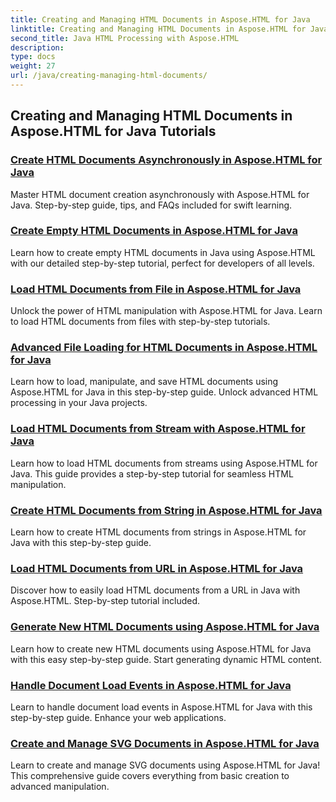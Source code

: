 ```yaml
---
title: Creating and Managing HTML Documents in Aspose.HTML for Java
linktitle: Creating and Managing HTML Documents in Aspose.HTML for Java
second_title: Java HTML Processing with Aspose.HTML
description: 
type: docs
weight: 27
url: /java/creating-managing-html-documents/
---
```


## Creating and Managing HTML Documents in Aspose.HTML for Java Tutorials
### [Create HTML Documents Asynchronously in Aspose.HTML for Java](./create-html-documents-async/)
Master HTML document creation asynchronously with Aspose.HTML for Java. Step-by-step guide, tips, and FAQs included for swift learning.
### [Create Empty HTML Documents in Aspose.HTML for Java](./create-empty-html-documents/)
Learn how to create empty HTML documents in Java using Aspose.HTML with our detailed step-by-step tutorial, perfect for developers of all levels.
### [Load HTML Documents from File in Aspose.HTML for Java](./load-html-documents-from-file/)
Unlock the power of HTML manipulation with Aspose.HTML for Java. Learn to load HTML documents from files with step-by-step tutorials.
### [Advanced File Loading for HTML Documents in Aspose.HTML for Java](./advanced-file-loading-html-documents/)
Learn how to load, manipulate, and save HTML documents using Aspose.HTML for Java in this step-by-step guide. Unlock advanced HTML processing in your Java projects.
### [Load HTML Documents from Stream with Aspose.HTML for Java](./load-html-documents-from-stream/)
Learn how to load HTML documents from streams using Aspose.HTML for Java. This guide provides a step-by-step tutorial for seamless HTML manipulation.
### [Create HTML Documents from String in Aspose.HTML for Java](./create-html-documents-from-string/)
Learn how to create HTML documents from strings in Aspose.HTML for Java with this step-by-step guide.
### [Load HTML Documents from URL in Aspose.HTML for Java](./load-html-documents-from-url/)
Discover how to easily load HTML documents from a URL in Java with Aspose.HTML. Step-by-step tutorial included.
### [Generate New HTML Documents using Aspose.HTML for Java](./generate-new-html-documents/)
Learn how to create new HTML documents using Aspose.HTML for Java with this easy step-by-step guide. Start generating dynamic HTML content.
### [Handle Document Load Events in Aspose.HTML for Java](./handle-document-load-events/)
Learn to handle document load events in Aspose.HTML for Java with this step-by-step guide. Enhance your web applications.
### [Create and Manage SVG Documents in Aspose.HTML for Java](./create-manage-svg-documents/)
Learn to create and manage SVG documents using Aspose.HTML for Java! This comprehensive guide covers everything from basic creation to advanced manipulation.